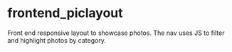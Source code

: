 frontend_piclayout
==================

Front end responsive layout to showcase photos. The nav uses JS to filter and highlight photos by category.
